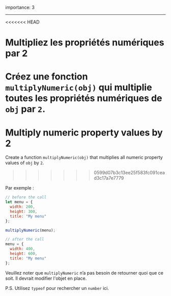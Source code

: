 importance: 3

---

<<<<<<< HEAD
# Multipliez les propriétés numériques par 2

Créez une fonction `multiplyNumeric(obj)` qui multiplie toutes les propriétés numériques de `obj` par `2`.
=======
# Multiply numeric property values by 2

Create a function `multiplyNumeric(obj)` that multiplies all numeric property values of `obj` by `2`.
>>>>>>> 0599d07b3c13ee25f583fc091cead3c17a7e7779

Par exemple :

```js
// before the call
let menu = {
  width: 200,
  height: 300,
  title: "My menu"
};

multiplyNumeric(menu);

// after the call
menu = {
  width: 400,
  height: 600,
  title: "My menu"
};
```

Veuillez noter que `multiplyNumeric` n’a pas besoin de retourner quoi que ce soit. Il devrait modifier l'objet en place.

P.S. Utilisez `typeof` pour rechercher un `number` ici.



